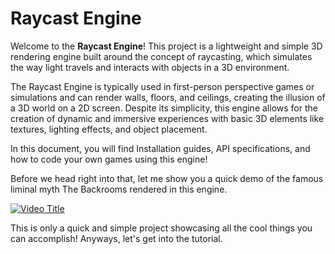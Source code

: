 # Raycast Engine

Welcome to the **Raycast Engine**! This project is a lightweight and simple 3D rendering engine built around the concept of raycasting, which simulates the way light travels and interacts with objects in a 3D environment.

The Raycast Engine is typically used in first-person perspective games or simulations and can render walls, floors, and ceilings, creating the illusion of a 3D world on a 2D screen. Despite its simplicity, this engine allows for the creation of dynamic and immersive experiences with basic 3D elements like textures, lighting effects, and object placement.

In this document, you will find Installation guides, API specifications, and how to code your own games using this engine!

Before we head right into that, let me show you a quick demo of the famous liminal myth The Backrooms rendered in this engine.

[![Video Title](https://img.youtube.com/vi/9v8R9GMLWoM/0.jpg)](https://youtu.be/9v8R9GMLWoM)

This is only a quick and simple project showcasing all the cool things you can accomplish! Anyways, let's get into the tutorial.